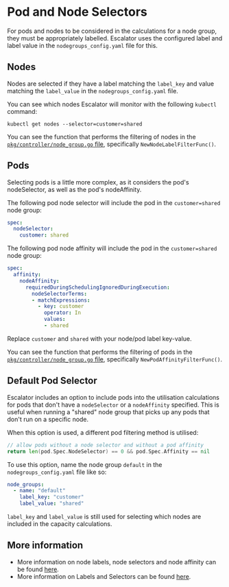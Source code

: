 # Pod and Node Selectors

For pods and nodes to be considered in the calculations for a node group, they must be appropriately labelled.
Escalator uses the configured label and label value in the `nodegroups_config.yaml` file for this.

## Nodes

Nodes are selected if they have a label matching the `label_key` and value matching the `label_value` in the 
`nodegroups_config.yaml` file.

You can see which nodes Escalator will monitor with the following `kubectl` command:

`kubectl get nodes --selector=customer=shared`

You can see the function that performs the filtering of nodes in the 
[`pkg/controller/node_group.go` file](../pkg/controller/node_group.go), specifically `NewNodeLabelFilterFunc()`.

## Pods

Selecting pods is a little more complex, as it considers the pod's nodeSelector, as well as the pod's nodeAffinity.

The following pod node selector will include the pod in the `customer=shared` node group:

```yaml
spec:
  nodeSelector:
    customer: shared
```

The following pod node affinity will include the pod in the `customer=shared` node group:

```yaml
spec:
  affinity:
    nodeAffinity:
      requiredDuringSchedulingIgnoredDuringExecution:
        nodeSelectorTerms:
        - matchExpressions:
          - key: customer
            operator: In
            values:
            - shared
```

Replace `customer` and `shared` with your node/pod label key-value.

You can see the function that performs the filtering of pods in the 
[`pkg/controller/node_group.go` file](../pkg/controller/node_group.go), specifically `NewPodAffinityFilterFunc()`.

## Default Pod Selector

Escalator includes an option to include pods into the utilisation calculations for pods that don't have a `nodeSelector`
or a `nodeAffinity` specified. This is useful when running a "shared" node group that picks up any pods that don't run
on a specific node. 

When this option is used, a different pod filtering method is utilised:

```go
// allow pods without a node selector and without a pod affinity
return len(pod.Spec.NodeSelector) == 0 && pod.Spec.Affinity == nil
```

To use this option, name the node group `default` in the `nodegroups_config.yaml` file like so:

```yaml
node_groups:
  - name: "default"
    label_key: "customer"
    label_value: "shared"
``` 

`label_key` and `label_value` is still used for selecting which nodes are included in the capacity calculations.

## More information

 - More information on node labels, node selectors and node affinity can be found 
[here](https://kubernetes.io/docs/concepts/configuration/assign-pod-node/).
 - More information on Labels and Selectors can be found 
[here](https://kubernetes.io/docs/concepts/overview/working-with-objects/labels/).
